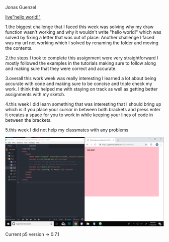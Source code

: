 Jonas Guenzel

[live"hello world!"](https://jguenzel.github.io/120-work/hw3/)

1.the biggest challenge that I faced this week was solving why my draw function wasn't working and why it wouldn't write "hello world!" which was solved by fixing a letter that was out of place. Another challenge I faced was my url not working which I solved by renaming the folder and moving the contents.


2.the steps I took to complete this assignment were very straightforward I mostly followed the examples in the tutorials making sure to follow along and making sure that they were correct and accurate.


3.overall this work week was really interesting I learned a lot about being accurate with code and making sure to be concise and triple check my work. I think this helped me with staying on track as well as getting better assignments with my sketch.


4.this week I did learn something that was interesting that I should bring up which is if you place your cursor in between both brackets and press enter it creates a space for you to work in while keeping your lines of code in between the brackets.


5.this week I did not help my classmates with any problems









![imageofmyeditor](hw3.jpg)


Current p5 version -> 0.7.1
